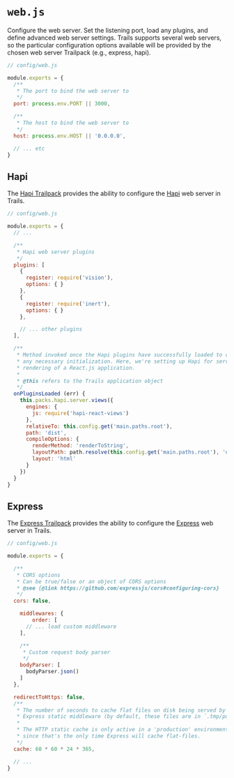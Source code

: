# `web.js`

Configure the web server. Set the listening port, load any plugins, and define advanced web server settings. Trails supports several web servers, so the particular configuration options available will be provided by the chosen web server Trailpack (e.g., express, hapi).

```js
// config/web.js

module.exports = {
  /**
   * The port to bind the web server to
   */
  port: process.env.PORT || 3000,

  /**
   * The host to bind the web server to
   */
  host: process.env.HOST || '0.0.0.0',

  // ... etc
}
```

## Hapi

The [Hapi Trailpack](https://github.com/trailsjs/trailpack-hapi) provides the ability to configure the [Hapi](https://hapijs.com/) web server in Trails.

```js
// config/web.js

module.exports = {
  // ...

  /**
   * Hapi web server plugins
   */
  plugins: [
    {
      register: require('vision'),
      options: { }
    },
    {
      register: require('inert'),
      options: { }
    },

    // ... other plugins
  ],

  /**
   * Method invoked once the Hapi plugins have successfully loaded to complete
   * any necessary initialization. Here, we're setting up Hapi for server-side
   * rendering of a React.js application.
   *
   * @this refers to the Trails application object
   */
  onPluginsLoaded (err) {
    this.packs.hapi.server.views({
      engines: {
        js: require('hapi-react-views')
      },
      relativeTo: this.config.get('main.paths.root'),
      path: 'dist',
      compileOptions: {
        renderMethod: 'renderToString',
        layoutPath: path.resolve(this.config.get('main.paths.root'), 'dist'),
        layout: 'html'
      }
    })
  }
}
```

## Express

The [Express Trailpack](https://github.com/trailsjs/trailpack-express) provides the ability to configure the [Express](http://expressjs.com) web server in Trails.

```js
// config/web.js

module.exports = {

  /**
   * CORS options
   * Can be true/false or an object of CORS options
   * @see {@link https://github.com/expressjs/cors#configuring-cors}
   */
  cors: false,

	middlewares: {
		order: [
      // ... load custom middleware
    ],

    /**
     * Custom request body parser
     */
    bodyParser: [
      bodyParser.json()
    ]
  },

  redirectToHttps: false,
  /**
   * The number of seconds to cache flat files on disk being served by
   * Express static middleware (by default, these files are in `.tmp/public`)
   *
   * The HTTP static cache is only active in a 'production' environment,
   * since that's the only time Express will cache flat-files.
   */
  cache: 60 * 60 * 24 * 365,

  // ...
}
```
